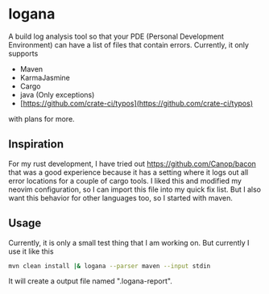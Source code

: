 # logana

A build log analysis tool so that your PDE (Personal Development Environment) can have a list of files that contain errors.
Currently, it only supports 
- Maven
- KarmaJasmine
- Cargo
- java (Only exceptions)
- [https://github.com/crate-ci/typos](https://github.com/crate-ci/typos)

with plans for more.

## Inspiration
For my rust development, I have tried out https://github.com/Canop/bacon that was a good experience because it has a setting where it logs out all error locations for a couple of cargo tools. I liked this and modified my neovim configuration, so I can import this file into my quick fix list. But I also want this behavior for other languages too, so I started with maven.

## Usage
Currently, it is only a small test thing that I am working on. But currently I use it like this
``` bash
mvn clean install |& logana --parser maven --input stdin
```
It will create a output file named ".logana-report".
